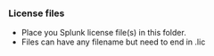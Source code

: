 ### License files
- Place you Splunk license file(s) in this folder.
- Files can have any filename but need to end in .lic
